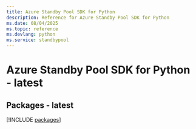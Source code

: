 ```yaml
---
title: Azure Standby Pool SDK for Python
description: Reference for Azure Standby Pool SDK for Python
ms.date: 08/04/2025
ms.topic: reference
ms.devlang: python
ms.service: standbypool
---
```

# Azure Standby Pool SDK for Python - latest
## Packages - latest
[!INCLUDE [packages](standby-pool-index.md)]